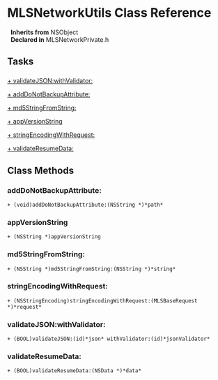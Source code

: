 # MLSNetworkUtils Class Reference

&nbsp;&nbsp;**Inherits from** NSObject  
&nbsp;&nbsp;**Declared in** MLSNetworkPrivate.h  

## Tasks

### 

[+&nbsp;validateJSON:withValidator:](#//api/name/validateJSON:withValidator:)  

[+&nbsp;addDoNotBackupAttribute:](#//api/name/addDoNotBackupAttribute:)  

[+&nbsp;md5StringFromString:](#//api/name/md5StringFromString:)  

[+&nbsp;appVersionString](#//api/name/appVersionString)  

[+&nbsp;stringEncodingWithRequest:](#//api/name/stringEncodingWithRequest:)  

[+&nbsp;validateResumeData:](#//api/name/validateResumeData:)  

<a title="Class Methods" name="class_methods"></a>
## Class Methods

<a name="//api/name/addDoNotBackupAttribute:" title="addDoNotBackupAttribute:"></a>
### addDoNotBackupAttribute:

`+ (void)addDoNotBackupAttribute:(NSString *)*path*`

<a name="//api/name/appVersionString" title="appVersionString"></a>
### appVersionString

`+ (NSString *)appVersionString`

<a name="//api/name/md5StringFromString:" title="md5StringFromString:"></a>
### md5StringFromString:

`+ (NSString *)md5StringFromString:(NSString *)*string*`

<a name="//api/name/stringEncodingWithRequest:" title="stringEncodingWithRequest:"></a>
### stringEncodingWithRequest:

`+ (NSStringEncoding)stringEncodingWithRequest:(MLSBaseRequest *)*request*`

<a name="//api/name/validateJSON:withValidator:" title="validateJSON:withValidator:"></a>
### validateJSON:withValidator:

`+ (BOOL)validateJSON:(id)*json* withValidator:(id)*jsonValidator*`

<a name="//api/name/validateResumeData:" title="validateResumeData:"></a>
### validateResumeData:

`+ (BOOL)validateResumeData:(NSData *)*data*`

